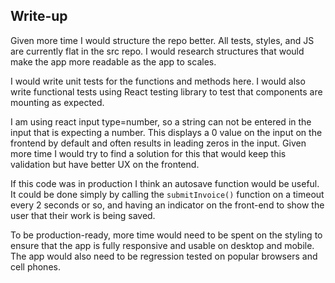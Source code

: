 ## Write-up

Given more time I would structure the repo better. All tests, styles, and JS are currently flat in the src repo. I would research structures that would make the app more readable as the app to scales.

I would write unit tests for the functions and methods here. I would also write functional tests using React testing library to test that components are mounting as expected.

I am using react input type=number, so a string can not be entered in the input that is expecting a number. This displays a 0 value on the input on the frontend by default and often results in leading zeros in the input. Given more time I would try to find a solution for this that would keep this validation but have better UX on the frontend.

If this code was in production I think an autosave function would be useful. It could be done simply by calling the `submitInvoice()` function on a timeout every 2 seconds or so, and having an indicator on the front-end to show the user that their work is being saved.

To be production-ready, more time would need to be spent on the styling to ensure that the app is fully responsive and usable on desktop and mobile. The app would also need to be regression tested on popular browsers and cell phones.
